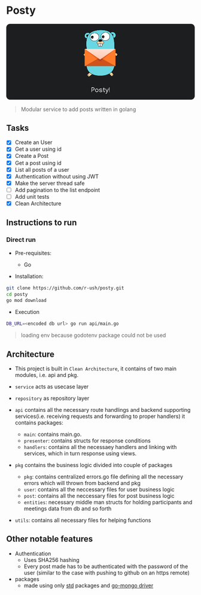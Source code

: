 # Posty

![posty cover](/assets/cover.png)

> Modular service to add posts written in golang

## Tasks

- [x] Create an User
- [x] Get a user using id
- [x] Create a Post
- [x] Get a post using id
- [x] List all posts of a user
- [x] Authentication without using JWT
- [x] Make the server thread safe
- [ ] Add pagination to the list endpoint
- [ ] Add unit tests
- [x] Clean Architecture

## Instructions to run

### Direct run

- Pre-requisites:

  - Go

- Installation:

```bash
git clone https://github.com/r-ush/posty.git
cd posty
go mod download
```

- Execution

```bash
DB_URL=<encoded db url> go run api/main.go
```

> loading env because godotenv package could not be used

<!-- ### Run using docker

```bash
docker
``` -->

## Architecture

- This project is built in `Clean Architecture`, it contains of two main modules, i.e. api and pkg.

- `service` acts as usecase layer

- `repository` as repository layer

- `api` contains all the necessary route handlings and backend supporting services(i.e. receiving requests and forwarding to proper handlers) it contains packages:
  - `main`: contains main.go.
  - `presenter`: contains structs for response conditions
  - `handlers`: contains all the necessaey handlers and linking with services, which in turn response using views.
- `pkg` contains the business logic divided into couple of packages
  - `pkg`: contains centralized errors.go file defining all the necessary errors which will thrown from backend and pkg
  - `user`: contains all the neccessary files for user business logic
  - `post`: contains all the neccessary files for post business logic
  - `entities`: necessary middle man structs for holding participants and meetings data from db and so forth
- `utils`: contains all necessary files for helping functions

## Other notable features

- Authentication
  - Uses SHA256 hashing
  - Every post made has to be authenticated with the password of the user (similar to the case with pushing to github on an https remote)
- packages
  - made using only [std](https://pkg.go.dev/std) packages and [go-mongo driver](go.mongodb.org/mongo-driver)
